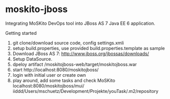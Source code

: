 moskito-jboss
===============

Integrating MoSKito DevOps tool into JBoss AS 7 Java EE 6 application.

Getting started
1) git clone/download source code, config settings.xmli
2) setup build.properties, use provided build.properties.template as sample
3) Download JBoss AS 7: http://www.jboss.org/jbossas/downloads/
4) Setup DataSource.
5) dpeloy artifact /moskitojboss-web/target/moskitojboss.war
6) start http://localhost:8080/moskitojboss/
7) login with initial user or create own
8) play around, add some tasks and check MoSKito localhost:8080/moskitojboss/mui/
iiddd/Users/mschuetz/Development/Projekte/youTask/.m2/repository
